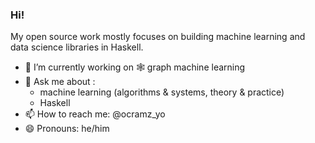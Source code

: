 ### Hi!

My open source work mostly focuses on building machine learning and data science libraries in Haskell.

- 🔭 I’m currently working on 🕸 graph machine learning 
- 💬 Ask me about :
  - machine learning (algorithms & systems, theory & practice)
  - Haskell
- 📫 How to reach me: @ocramz_yo 
- 😄 Pronouns: he/him

<!--
**ocramz/ocramz** is a ✨ _special_ ✨ repository because its `README.md` (this file) appears on your GitHub profile.

Here are some ideas to get you started:

- 🔭 I’m currently working on ...
- 🌱 I’m currently learning ...
- 👯 I’m looking to collaborate on ...
- 🤔 I’m looking for help with ...
- 💬 Ask me about ...
- 📫 How to reach me: ...
- 😄 Pronouns: ...
- ⚡ Fun fact: ...
-->
